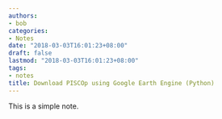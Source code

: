 ```yaml
---
authors:
- bob
categories:
- Notes
date: "2018-03-03T16:01:23+08:00"
draft: false
lastmod: "2018-03-03T16:01:23+08:00"
tags:
- notes
title: Download PISCOp using Google Earth Engine (Python)
---
```


This is a simple note.
